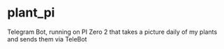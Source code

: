 # plant_pi
Telegram Bot, running on PI Zero 2 that takes a picture daily of my plants and sends them via TeleBot
